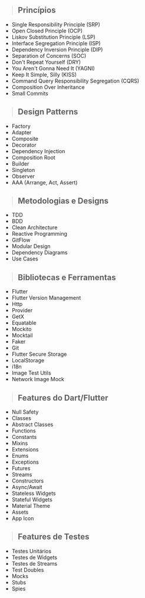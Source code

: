 > ## Princípios

- Single Responsibility Principle (SRP)
- Open Closed Principle (OCP)
- Liskov Substitution Principle (LSP)
- Interface Segregation Principle (ISP)
- Dependency Inversion Principle (DIP)
- Separation of Concerns (SOC)
- Don't Repeat Yourself (DRY)
- You Aren't Gonna Need It (YAGNI)
- Keep It Simple, Silly (KISS)
- Command Query Responsibility Segregation (CQRS)
- Composition Over Inheritance
- Small Commits

> ## Design Patterns

- Factory
- Adapter
- Composite
- Decorator
- Dependency Injection
- Composition Root
- Builder
- Singleton
- Observer
- AAA (Arrange, Act, Assert)

> ## Metodologias e Designs

- TDD
- BDD
- Clean Architecture
- Reactive Programming
- GitFlow
- Modular Design
- Dependency Diagrams
- Use Cases

> ## Bibliotecas e Ferramentas

- Flutter
- Flutter Version Management
- Http
- Provider
- GetX
- Equatable
- Mockito
- Mocktail
- Faker
- Git
- Flutter Secure Storage
- LocalStorage
- i18n
- Image Test Utils
- Network Image Mock

> ## Features do Dart/Flutter

- Null Safety
- Classes
- Abstract Classes
- Functions
- Constants
- Mixins
- Extensions
- Enums
- Exceptions
- Futures
- Streams
- Constructors
- Async/Await
- Stateless Widgets
- Stateful Widgets
- Material Theme
- Assets
- App Icon

> ## Features de Testes

- Testes Unitários
- Testes de Widgets
- Testes de Streams
- Test Doubles
- Mocks
- Stubs
- Spies
